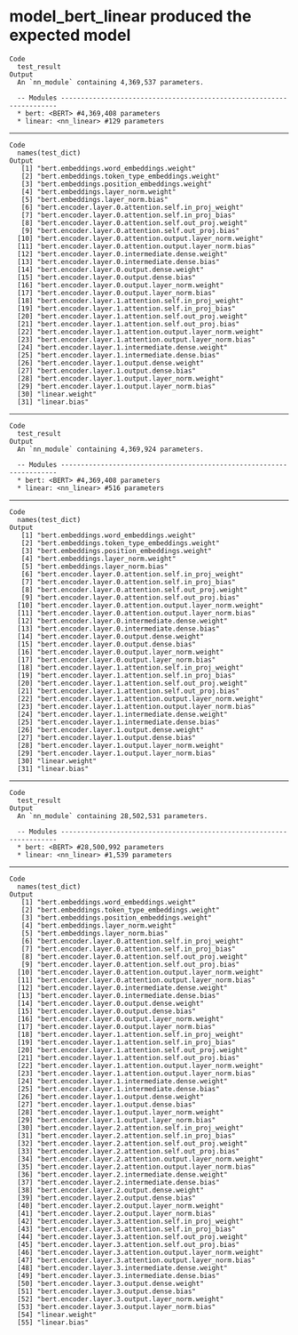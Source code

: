 # model_bert_linear produced the expected model

    Code
      test_result
    Output
      An `nn_module` containing 4,369,537 parameters.
      
      -- Modules ---------------------------------------------------------------------
      * bert: <BERT> #4,369,408 parameters
      * linear: <nn_linear> #129 parameters

---

    Code
      names(test_dict)
    Output
       [1] "bert.embeddings.word_embeddings.weight"                 
       [2] "bert.embeddings.token_type_embeddings.weight"           
       [3] "bert.embeddings.position_embeddings.weight"             
       [4] "bert.embeddings.layer_norm.weight"                      
       [5] "bert.embeddings.layer_norm.bias"                        
       [6] "bert.encoder.layer.0.attention.self.in_proj_weight"     
       [7] "bert.encoder.layer.0.attention.self.in_proj_bias"       
       [8] "bert.encoder.layer.0.attention.self.out_proj.weight"    
       [9] "bert.encoder.layer.0.attention.self.out_proj.bias"      
      [10] "bert.encoder.layer.0.attention.output.layer_norm.weight"
      [11] "bert.encoder.layer.0.attention.output.layer_norm.bias"  
      [12] "bert.encoder.layer.0.intermediate.dense.weight"         
      [13] "bert.encoder.layer.0.intermediate.dense.bias"           
      [14] "bert.encoder.layer.0.output.dense.weight"               
      [15] "bert.encoder.layer.0.output.dense.bias"                 
      [16] "bert.encoder.layer.0.output.layer_norm.weight"          
      [17] "bert.encoder.layer.0.output.layer_norm.bias"            
      [18] "bert.encoder.layer.1.attention.self.in_proj_weight"     
      [19] "bert.encoder.layer.1.attention.self.in_proj_bias"       
      [20] "bert.encoder.layer.1.attention.self.out_proj.weight"    
      [21] "bert.encoder.layer.1.attention.self.out_proj.bias"      
      [22] "bert.encoder.layer.1.attention.output.layer_norm.weight"
      [23] "bert.encoder.layer.1.attention.output.layer_norm.bias"  
      [24] "bert.encoder.layer.1.intermediate.dense.weight"         
      [25] "bert.encoder.layer.1.intermediate.dense.bias"           
      [26] "bert.encoder.layer.1.output.dense.weight"               
      [27] "bert.encoder.layer.1.output.dense.bias"                 
      [28] "bert.encoder.layer.1.output.layer_norm.weight"          
      [29] "bert.encoder.layer.1.output.layer_norm.bias"            
      [30] "linear.weight"                                          
      [31] "linear.bias"                                            

---

    Code
      test_result
    Output
      An `nn_module` containing 4,369,924 parameters.
      
      -- Modules ---------------------------------------------------------------------
      * bert: <BERT> #4,369,408 parameters
      * linear: <nn_linear> #516 parameters

---

    Code
      names(test_dict)
    Output
       [1] "bert.embeddings.word_embeddings.weight"                 
       [2] "bert.embeddings.token_type_embeddings.weight"           
       [3] "bert.embeddings.position_embeddings.weight"             
       [4] "bert.embeddings.layer_norm.weight"                      
       [5] "bert.embeddings.layer_norm.bias"                        
       [6] "bert.encoder.layer.0.attention.self.in_proj_weight"     
       [7] "bert.encoder.layer.0.attention.self.in_proj_bias"       
       [8] "bert.encoder.layer.0.attention.self.out_proj.weight"    
       [9] "bert.encoder.layer.0.attention.self.out_proj.bias"      
      [10] "bert.encoder.layer.0.attention.output.layer_norm.weight"
      [11] "bert.encoder.layer.0.attention.output.layer_norm.bias"  
      [12] "bert.encoder.layer.0.intermediate.dense.weight"         
      [13] "bert.encoder.layer.0.intermediate.dense.bias"           
      [14] "bert.encoder.layer.0.output.dense.weight"               
      [15] "bert.encoder.layer.0.output.dense.bias"                 
      [16] "bert.encoder.layer.0.output.layer_norm.weight"          
      [17] "bert.encoder.layer.0.output.layer_norm.bias"            
      [18] "bert.encoder.layer.1.attention.self.in_proj_weight"     
      [19] "bert.encoder.layer.1.attention.self.in_proj_bias"       
      [20] "bert.encoder.layer.1.attention.self.out_proj.weight"    
      [21] "bert.encoder.layer.1.attention.self.out_proj.bias"      
      [22] "bert.encoder.layer.1.attention.output.layer_norm.weight"
      [23] "bert.encoder.layer.1.attention.output.layer_norm.bias"  
      [24] "bert.encoder.layer.1.intermediate.dense.weight"         
      [25] "bert.encoder.layer.1.intermediate.dense.bias"           
      [26] "bert.encoder.layer.1.output.dense.weight"               
      [27] "bert.encoder.layer.1.output.dense.bias"                 
      [28] "bert.encoder.layer.1.output.layer_norm.weight"          
      [29] "bert.encoder.layer.1.output.layer_norm.bias"            
      [30] "linear.weight"                                          
      [31] "linear.bias"                                            

---

    Code
      test_result
    Output
      An `nn_module` containing 28,502,531 parameters.
      
      -- Modules ---------------------------------------------------------------------
      * bert: <BERT> #28,500,992 parameters
      * linear: <nn_linear> #1,539 parameters

---

    Code
      names(test_dict)
    Output
       [1] "bert.embeddings.word_embeddings.weight"                 
       [2] "bert.embeddings.token_type_embeddings.weight"           
       [3] "bert.embeddings.position_embeddings.weight"             
       [4] "bert.embeddings.layer_norm.weight"                      
       [5] "bert.embeddings.layer_norm.bias"                        
       [6] "bert.encoder.layer.0.attention.self.in_proj_weight"     
       [7] "bert.encoder.layer.0.attention.self.in_proj_bias"       
       [8] "bert.encoder.layer.0.attention.self.out_proj.weight"    
       [9] "bert.encoder.layer.0.attention.self.out_proj.bias"      
      [10] "bert.encoder.layer.0.attention.output.layer_norm.weight"
      [11] "bert.encoder.layer.0.attention.output.layer_norm.bias"  
      [12] "bert.encoder.layer.0.intermediate.dense.weight"         
      [13] "bert.encoder.layer.0.intermediate.dense.bias"           
      [14] "bert.encoder.layer.0.output.dense.weight"               
      [15] "bert.encoder.layer.0.output.dense.bias"                 
      [16] "bert.encoder.layer.0.output.layer_norm.weight"          
      [17] "bert.encoder.layer.0.output.layer_norm.bias"            
      [18] "bert.encoder.layer.1.attention.self.in_proj_weight"     
      [19] "bert.encoder.layer.1.attention.self.in_proj_bias"       
      [20] "bert.encoder.layer.1.attention.self.out_proj.weight"    
      [21] "bert.encoder.layer.1.attention.self.out_proj.bias"      
      [22] "bert.encoder.layer.1.attention.output.layer_norm.weight"
      [23] "bert.encoder.layer.1.attention.output.layer_norm.bias"  
      [24] "bert.encoder.layer.1.intermediate.dense.weight"         
      [25] "bert.encoder.layer.1.intermediate.dense.bias"           
      [26] "bert.encoder.layer.1.output.dense.weight"               
      [27] "bert.encoder.layer.1.output.dense.bias"                 
      [28] "bert.encoder.layer.1.output.layer_norm.weight"          
      [29] "bert.encoder.layer.1.output.layer_norm.bias"            
      [30] "bert.encoder.layer.2.attention.self.in_proj_weight"     
      [31] "bert.encoder.layer.2.attention.self.in_proj_bias"       
      [32] "bert.encoder.layer.2.attention.self.out_proj.weight"    
      [33] "bert.encoder.layer.2.attention.self.out_proj.bias"      
      [34] "bert.encoder.layer.2.attention.output.layer_norm.weight"
      [35] "bert.encoder.layer.2.attention.output.layer_norm.bias"  
      [36] "bert.encoder.layer.2.intermediate.dense.weight"         
      [37] "bert.encoder.layer.2.intermediate.dense.bias"           
      [38] "bert.encoder.layer.2.output.dense.weight"               
      [39] "bert.encoder.layer.2.output.dense.bias"                 
      [40] "bert.encoder.layer.2.output.layer_norm.weight"          
      [41] "bert.encoder.layer.2.output.layer_norm.bias"            
      [42] "bert.encoder.layer.3.attention.self.in_proj_weight"     
      [43] "bert.encoder.layer.3.attention.self.in_proj_bias"       
      [44] "bert.encoder.layer.3.attention.self.out_proj.weight"    
      [45] "bert.encoder.layer.3.attention.self.out_proj.bias"      
      [46] "bert.encoder.layer.3.attention.output.layer_norm.weight"
      [47] "bert.encoder.layer.3.attention.output.layer_norm.bias"  
      [48] "bert.encoder.layer.3.intermediate.dense.weight"         
      [49] "bert.encoder.layer.3.intermediate.dense.bias"           
      [50] "bert.encoder.layer.3.output.dense.weight"               
      [51] "bert.encoder.layer.3.output.dense.bias"                 
      [52] "bert.encoder.layer.3.output.layer_norm.weight"          
      [53] "bert.encoder.layer.3.output.layer_norm.bias"            
      [54] "linear.weight"                                          
      [55] "linear.bias"                                            

